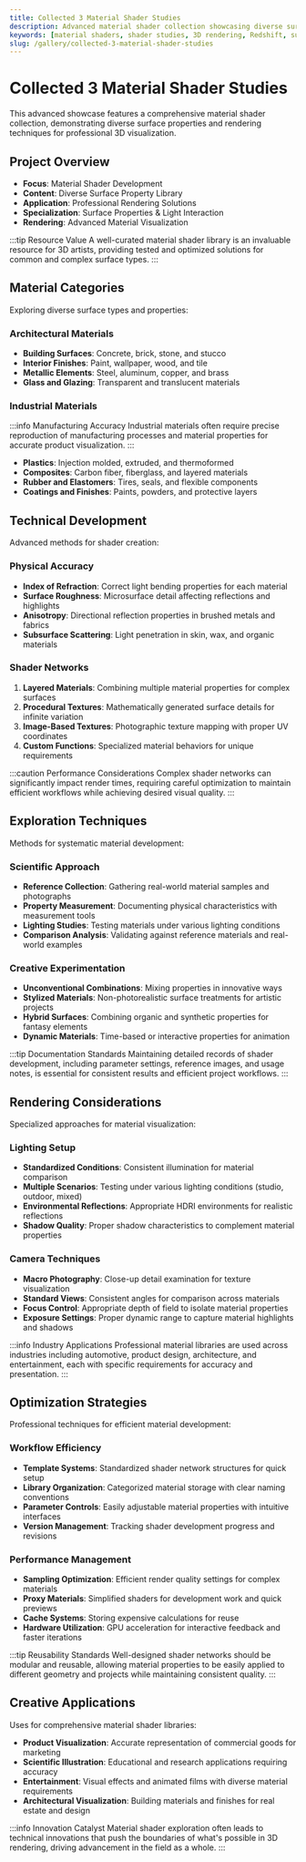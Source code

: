 ```yaml
---
title: Collected 3 Material Shader Studies
description: Advanced material shader collection showcasing diverse surface properties and rendering techniques for professional 3D visualization.
keywords: [material shaders, shader studies, 3D rendering, Redshift, surface properties, material library, advanced rendering, texture development]
slug: /gallery/collected-3-material-shader-studies
---
```


# Collected 3 Material Shader Studies

This advanced showcase features a comprehensive material shader collection, demonstrating diverse surface properties and rendering techniques for professional 3D visualization.

## Project Overview

- **Focus**: Material Shader Development
- **Content**: Diverse Surface Property Library
- **Application**: Professional Rendering Solutions
- **Specialization**: Surface Properties & Light Interaction
- **Rendering**: Advanced Material Visualization

:::tip Resource Value
A well-curated material shader library is an invaluable resource for 3D artists, providing tested and optimized solutions for common and complex surface types.
:::

## Material Categories

Exploring diverse surface types and properties:

### Architectural Materials

- **Building Surfaces**: Concrete, brick, stone, and stucco
- **Interior Finishes**: Paint, wallpaper, wood, and tile
- **Metallic Elements**: Steel, aluminum, copper, and brass
- **Glass and Glazing**: Transparent and translucent materials

### Industrial Materials

:::info Manufacturing Accuracy
Industrial materials often require precise reproduction of manufacturing processes and material properties for accurate product visualization.
:::

- **Plastics**: Injection molded, extruded, and thermoformed
- **Composites**: Carbon fiber, fiberglass, and layered materials
- **Rubber and Elastomers**: Tires, seals, and flexible components
- **Coatings and Finishes**: Paints, powders, and protective layers

## Technical Development

Advanced methods for shader creation:

### Physical Accuracy

- **Index of Refraction**: Correct light bending properties for each material
- **Surface Roughness**: Microsurface detail affecting reflections and highlights
- **Anisotropy**: Directional reflection properties in brushed metals and fabrics
- **Subsurface Scattering**: Light penetration in skin, wax, and organic materials

### Shader Networks

1. **Layered Materials**: Combining multiple material properties for complex surfaces
2. **Procedural Textures**: Mathematically generated surface details for infinite variation
3. **Image-Based Textures**: Photographic texture mapping with proper UV coordinates
4. **Custom Functions**: Specialized material behaviors for unique requirements

:::caution Performance Considerations
Complex shader networks can significantly impact render times, requiring careful optimization to maintain efficient workflows while achieving desired visual quality.
:::

## Exploration Techniques

Methods for systematic material development:

### Scientific Approach

- **Reference Collection**: Gathering real-world material samples and photographs
- **Property Measurement**: Documenting physical characteristics with measurement tools
- **Lighting Studies**: Testing materials under various lighting conditions
- **Comparison Analysis**: Validating against reference materials and real-world examples

### Creative Experimentation

- **Unconventional Combinations**: Mixing properties in innovative ways
- **Stylized Materials**: Non-photorealistic surface treatments for artistic projects
- **Hybrid Surfaces**: Combining organic and synthetic properties for fantasy elements
- **Dynamic Materials**: Time-based or interactive properties for animation

:::tip Documentation Standards
Maintaining detailed records of shader development, including parameter settings, reference images, and usage notes, is essential for consistent results and efficient project workflows.
:::

## Rendering Considerations

Specialized approaches for material visualization:

### Lighting Setup

- **Standardized Conditions**: Consistent illumination for material comparison
- **Multiple Scenarios**: Testing under various lighting conditions (studio, outdoor, mixed)
- **Environmental Reflections**: Appropriate HDRI environments for realistic reflections
- **Shadow Quality**: Proper shadow characteristics to complement material properties

### Camera Techniques

- **Macro Photography**: Close-up detail examination for texture visualization
- **Standard Views**: Consistent angles for comparison across materials
- **Focus Control**: Appropriate depth of field to isolate material properties
- **Exposure Settings**: Proper dynamic range to capture material highlights and shadows

:::info Industry Applications
Professional material libraries are used across industries including automotive, product design, architecture, and entertainment, each with specific requirements for accuracy and presentation.
:::

## Optimization Strategies

Professional techniques for efficient material development:

### Workflow Efficiency

- **Template Systems**: Standardized shader network structures for quick setup
- **Library Organization**: Categorized material storage with clear naming conventions
- **Parameter Controls**: Easily adjustable material properties with intuitive interfaces
- **Version Management**: Tracking shader development progress and revisions

### Performance Management

- **Sampling Optimization**: Efficient render quality settings for complex materials
- **Proxy Materials**: Simplified shaders for development work and quick previews
- **Cache Systems**: Storing expensive calculations for reuse
- **Hardware Utilization**: GPU acceleration for interactive feedback and faster iterations

:::tip Reusability Standards
Well-designed shader networks should be modular and reusable, allowing material properties to be easily applied to different geometry and projects while maintaining consistent quality.
:::

## Creative Applications

Uses for comprehensive material shader libraries:

- **Product Visualization**: Accurate representation of commercial goods for marketing
- **Scientific Illustration**: Educational and research applications requiring accuracy
- **Entertainment**: Visual effects and animated films with diverse material requirements
- **Architectural Visualization**: Building materials and finishes for real estate and design

:::info Innovation Catalyst
Material shader exploration often leads to technical innovations that push the boundaries of what's possible in 3D rendering, driving advancement in the field as a whole.
:::